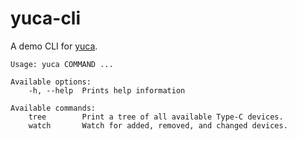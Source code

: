 # yuca-cli

A demo CLI for [yuca](https://crates.io/crates/bilge).

```
Usage: yuca COMMAND ...

Available options:
    -h, --help  Prints help information

Available commands:
    tree        Print a tree of all available Type-C devices.
    watch       Watch for added, removed, and changed devices.
```
